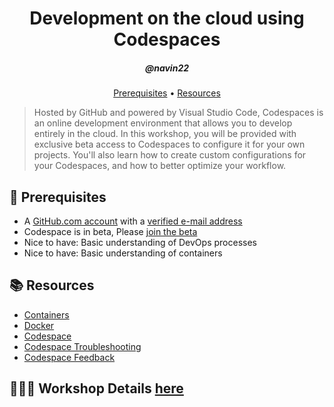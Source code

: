 <h1 align="center">Development on the cloud using Codespaces</h1>
<h5 align="center">@navin22</h3>

<p align="center">
  <a href="#mega-prerequisites">Prerequisites</a> •  
  <a href="#books-resources">Resources</a>
</p>

> Hosted by GitHub and powered by Visual Studio Code, Codespaces is an online development environment that allows you to develop entirely in the cloud. In this workshop, you will be provided with exclusive beta access to Codespaces to configure it for your own projects. You'll also learn how to create custom configurations for your Codespaces, and how to better optimize your workflow.


## :mega: Prerequisites
- A [GitHub.com account](https://github.com/join) with a [verified e-mail address](https://docs.github.com/en/github/getting-started-with-github/verifying-your-email-address)
- Codespace is in beta, Please [join the beta](https://docs.github.com/en/github/developing-online-with-codespaces/about-codespaces#joining-the-beta)
- Nice to have: Basic understanding of DevOps processes
- Nice to have: Basic understanding of containers

## :books: Resources
- [Containers](https://www.docker.com/resources/what-container)
- [Docker](https://docs.docker.com/get-started/02_our_app/)
- [Codespace](https://docs.github.com/en/github/developing-online-with-codespaces/about-codespaces)
- [Codespace Troubleshooting](https://docs.github.com/en/github/developing-online-with-codespaces/troubleshooting-your-codespace)
- [Codespace Feedback](https://github.com/github/feedback/discussions/categories/codespaces-feedback)

## 👨🏻‍💻 Workshop Details [here](./workshop/workshop-steps.md)